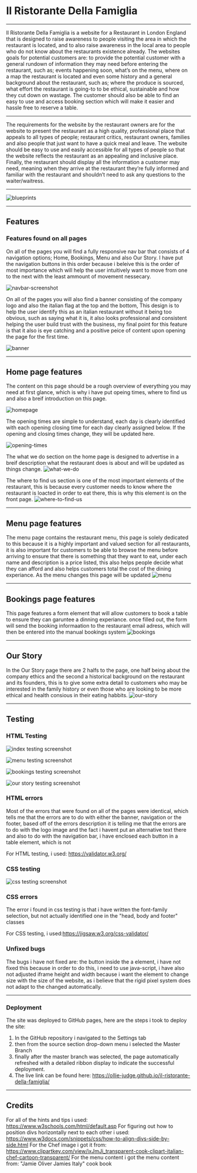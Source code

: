# Il Ristorante Della Famiglia

------

Il Ristorante Della Famiglia is a website for a Restaurant in London England that is designed to raise awareness to people visiting the area in which the restaurant is located, and to also raise awareness in the local area to people who do not know about the restaurants existence already. The websites goals for potential customers are: to provide the potential customer with a general rundown of information they may need before entering the restaurant, such as; events happening soon, what’s on the menu, where on a map the restaurant is located and even some history and a general background about the restaurant, such as; where the produce is sourced, what effort the restaurant is going-to to be ethical, sustainable and how they cut down on wastage. The customer should also be able to find an easy to use and access booking section which will make it easier and hassle free to reserve a table.

------

The requirements for the website by the restaurant owners are for the website to present the restaurant as a high quality, professional place that appeals to all types of people; restaurant critics, restaurant owners, families and also people that just want to have a quick meal and leave. The website should be easy to use and easily accessible for all types of people so that the website reflects the restaurant as an appealing and inclusive place. Finally, the restaurant should display all the information a customer may need, meaning when they arrive at the restaurant they’re fully informed and familiar with the restaurant and shouldn’t need to ask any questions to the waiter/waitress.

------

![blueprints](assets/images/blueprints.png)

------

## Features

### Features found on all pages

On all of the pages you will find a fully responsive nav bar that consists of 4 navigation options; Home, Bookings, Menu and also Our Story. I have put the navigation buttons in this order because i beleive this is the order of most importance which will help the user intuitively want to move from one to the next with the least ammount of movement nessecary.

![navbar-screenshot](assets/images/navbar-screenshot.png)

On all of the pages you will also find a banner consisting of the company logo and also the italian flag at the top and the bottom, This design is to help the user identify this as an italian restaurant without it being too obvious, such as saying what it is, it also looks professional and consistent helping the user build trust with the business, my final point for this feature is that it also is eye catching and a positive peice of content upon opening the page for the first time.

![banner](assets/images/banner.png)

------

## Home page features

 The content on this page should be a rough overview of everything you may need at first glance, which is why i have put opeing times, where to find us and also a breif introduction on this page.

![homepage](assets/images/homepage.png)

 The opening times are simple to understand, each day is clearly identified with each opening closing time for each day clearly assigned below. If the opening and closing times change, they will be updated here.

![opening-times](assets/images/opening-times.png)

 The what we do section on the home page is designed to advertise in a breif description what the restaurant does is about and will be updated as things change.
![what-we-do](assets/images/what-we-do.png)

 The where to find us section is one of the most important elements of the restaurant, this is because every customer needs to know where the restaurant is loacted in order to eat there, this is why this element is on the front page.
![where-to-find-us](assets/images/where-to-find.png)

-------
## Menu page features

The menu page contains the restaurant menu, this page is solely dedicated to this because it is a highly important and valued section for all restaurants, it is also important for customers to be able to browse the menu before arriving to ensure that there is something that they want to eat, under each name and description is a price listed, this also helps people decide what they can afford and also helps customers total the cost of the dining experiance. As the menu changes this page will be updated
![menu](assets/images/menu.png)

--------

## Bookings page features

This page features a form element that will allow customers to book a table to ensure they can garuntee a dinning experiance. once filled out, the form will send the booking informaation to the restaurant email adress, which will then be entered into the manual bookings system 
![bookings](assets/images/bookings.png)

----------

## Our Story

In the Our Story page there are 2 halfs to the page, one half being about the company ethics and the second a historical background on the restaurant and its founders, this is to give some extra detail to customers who may be interested in the family history or even those who are looking to be more ethical and health consious in their eating habbits.
![our-story](assets/images/story.png)

-------

## Testing

### HTML Testing

![index testing screenshot](assets/images/index-testing.png)

![menu testing screenshot](assets/images/menu-testing.png)

![bookings testing screenshot](assets/images/bookings-testing.png)

![our story testing screenshot](assets/images/our-story-testing.png)

### HTML errors

Most of the errors that were found on all of the pages were identical, which tells me that the errors are to do with either the banner, navigation or the footer, based off of the errors description it is telling me that the errors are to do with the logo image and the fact i havent put an alternative text there and also to do with the navigation bar, i have enclosed each button in a table element, which is not 

For HTML testing, i used: https://validator.w3.org/
### CSS testing

![css testing screenshot](assets/images/css-testing.png)

### CSS errors

The error i found in css testing is that i have written the font-family selection, but not actually identified one in the "head, body and footer" classes

For CSS testing, i used:https://jigsaw.w3.org/css-validator/
### Unfixed bugs
The bugs i have not fixed are: the button inside the a element, i have not fixed this because in order to do this, i need to use java-script, i have also not adjusted iframe height and width because i want the element to change size with the size of the website, as i believe that the rigid pixel system does not adapt to the changed automatically.

------- 

### Deployment

The site was deployed to GitHub pages, here are the steps i took to deploy the site:
1. In the GitHub repository i navigated to the Settings tab
2. then from the source section drop-down menu i selected the Master Branch
3. finally after the master branch was selected, the page automatically refreshed with a detailed ribbon display to indicate the successful deployment.
4. The live link can be found here: https://ollie-judge.github.io/il-ristorante-della-famiglia/

---------

## Credits

For all of the hints and tips i used: https://www.w3schools.com/html/default.asp
For figuring out how to position divs horizontally next to each other i used: https://www.w3docs.com/snippets/css/how-to-align-divs-side-by-side.html
For the Chef image i got it from: https://www.clipartkey.com/view/ixJmJi_transparent-cook-clipart-italian-chef-cartoon-transparent/
For the menu content i got the menu content from: "Jamie Oliver Jamies Italy" cook book